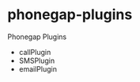 phonegap-plugins
================

Phonegap Plugins

<ul>
  <li>callPlugin</li>
  <li>SMSPlugin</li>
  <li>emailPlugin</li>
</ul>

